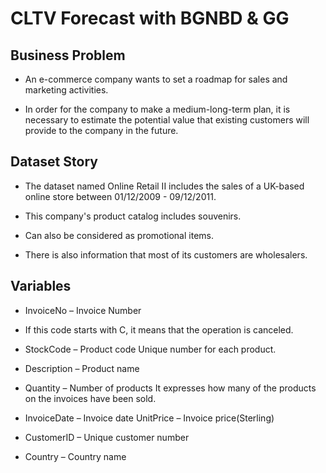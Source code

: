 # CLTV Forecast with BGNBD & GG

## Business Problem

* An e-commerce company wants to set a roadmap for sales and marketing activities.

* In order for the company to make a medium-long-term plan, it is necessary to estimate the potential value that existing customers will provide to the company in the future.

## Dataset Story

* The dataset named Online Retail II includes the sales of a UK-based online store between 01/12/2009 - 09/12/2011.

* This company's product catalog includes souvenirs.

* Can also be considered as promotional items.

* There is also information that most of its customers are wholesalers.

## Variables

* InvoiceNo – Invoice Number
* If this code starts with C, it means that the operation is canceled.

* StockCode – Product code Unique number for each product.

* Description – Product name

* Quantity – Number of products
It expresses how many of the products on the invoices have been sold.

* InvoiceDate – Invoice date UnitPrice – Invoice price(Sterling)

* CustomerID – Unique customer number

* Country – Country name
